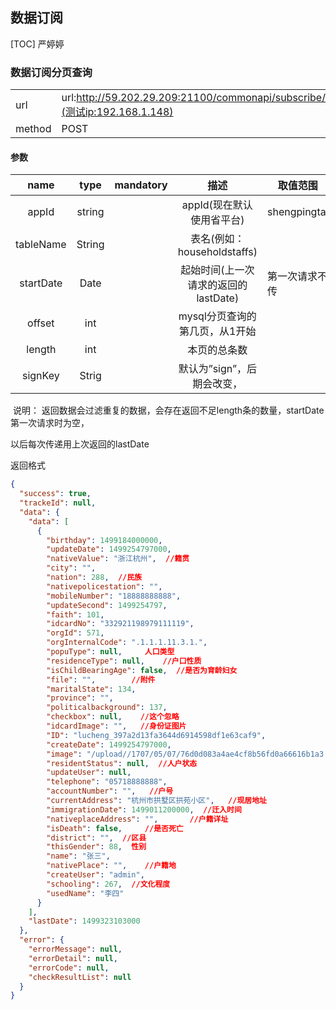 ## 数据订阅
[TOC] 严婷婷



### 数据订阅分页查询

|        |                                          |
| ------ | ---------------------------------------- |
| url    | url:http://59.202.29.209:21100/commonapi/subscribe/searchTableListFromUserlogByDate](测试ip:192.168.1.148) |
| method | POST                                     |

#### 参数

|   name    |  type  | mandatory |           描述            | 取值范围         |      |
| :-------: | :----: | :-------: | :---------------------: | ------------ | :--: |
|   appId   | string |           |    appId(现在默认使用省平台)     | shengpingtai |      |
| tableName | String |           | 表名(例如：householdstaffs)  |              |      |
| startDate |  Date  |           | 起始时间(上一次请求的返回的lastDate) | 第一次请求不传      |      |
|  offset   |  int   |           |   mysql分页查询的第几页，从1开始    |              |      |
|  length   |  int   |           |         本页的总条数          |              |      |
|  signKey  | Strig  |           |    默认为”sign”，后期会改变，     |              |      |

​       说明：  返回数据会过滤重复的数据，会存在返回不足length条的数量，startDate第一次请求时为空，

以后每次传递用上次返回的lastDate

返回格式


```json
{
  "success": true,
  "trackeId": null,
  "data": {
    "data": [
      {
        "birthday": 1499184000000,
        "updateDate": 1499254797000,
        "nativeValue": "浙江杭州",  //籍贯 
        "city": "",	
        "nation": 288,  //民族
        "nativepolicestation": "", 
        "mobileNumber": "18888888888",
        "updateSecond": 1499254797,
        "faith": 101,
        "idcardNo": "332921198979111119",
        "orgId": 571,
        "orgInternalCode": ".1.1.1.11.3.1.",
        "popuType": null,     人口类型
        "residenceType": null,    //户口性质
        "isChildBearingAge": false,  //是否为育龄妇女
        "file": "",        //附件
        "maritalState": 134, 
        "province": "",
        "politicalbackground": 137, 
        "checkbox": null,    //这个忽略
        "idcardImage": "",   //身份证图片
        "ID": "lucheng_397a2d13fa3644d6914598df1e63caf9",
        "createDate": 1499254797000,
        "image": "/upload//1707/05/07/76d0d083a4ae4cf8b56fd0a66616b1a3.png",  //头像
        "residentStatus": null,  //人户状态
        "updateUser": null,
        "telephone": "05718888888",   
        "accountNumber": "",   //户号
        "currentAddress": "杭州市拱墅区拱苑小区",   //现居地址
        "immigrationDate": 1499011200000,  //迁入时间
        "nativeplaceAddress": "",       //户籍详址
        "isDeath": false,     //是否死亡
        "district": "",  //区县
        "thisGender": 88,  性别
        "name": "张三",   
        "nativePlace": "",    //户籍地
        "createUser": "admin",
        "schooling": 267,  //文化程度
        "usedName": "李四"
      }
    ],
    "lastDate": 1499323103000
  },
  "error": {
    "errorMessage": null,
    "errorDetail": null,
    "errorCode": null,
    "checkResultList": null
  }
}

```

